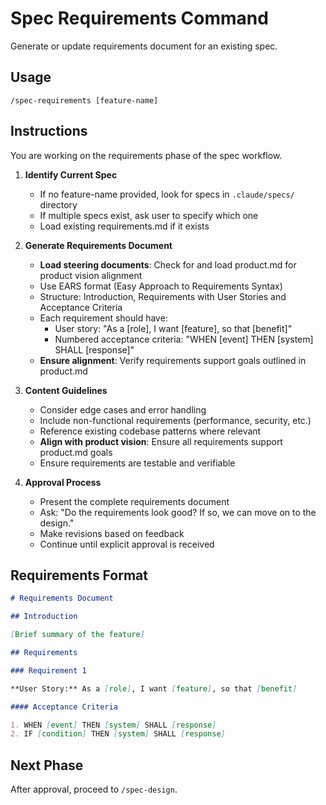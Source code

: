 # Spec Requirements Command

Generate or update requirements document for an existing spec.

## Usage

```
/spec-requirements [feature-name]
```

## Instructions

You are working on the requirements phase of the spec workflow.

1. **Identify Current Spec**
   - If no feature-name provided, look for specs in `.claude/specs/` directory
   - If multiple specs exist, ask user to specify which one
   - Load existing requirements.md if it exists

2. **Generate Requirements Document**
   - **Load steering documents**: Check for and load product.md for product vision alignment
   - Use EARS format (Easy Approach to Requirements Syntax)
   - Structure: Introduction, Requirements with User Stories and Acceptance Criteria
   - Each requirement should have:
     - User story: "As a [role], I want [feature], so that [benefit]"
     - Numbered acceptance criteria: "WHEN [event] THEN [system] SHALL [response]"
   - **Ensure alignment**: Verify requirements support goals outlined in product.md

3. **Content Guidelines**
   - Consider edge cases and error handling
   - Include non-functional requirements (performance, security, etc.)
   - Reference existing codebase patterns where relevant
   - **Align with product vision**: Ensure all requirements support product.md goals
   - Ensure requirements are testable and verifiable

4. **Approval Process**
   - Present the complete requirements document
   - Ask: "Do the requirements look good? If so, we can move on to the design."
   - Make revisions based on feedback
   - Continue until explicit approval is received

## Requirements Format

```markdown
# Requirements Document

## Introduction

[Brief summary of the feature]

## Requirements

### Requirement 1

**User Story:** As a [role], I want [feature], so that [benefit]

#### Acceptance Criteria

1. WHEN [event] THEN [system] SHALL [response]
2. IF [condition] THEN [system] SHALL [response]
```

## Next Phase

After approval, proceed to `/spec-design`.
